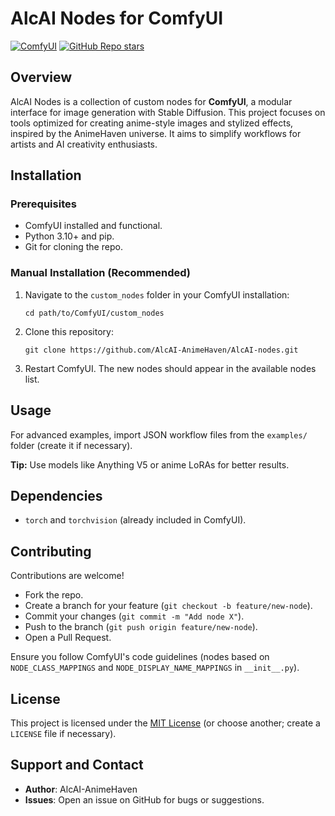 # AlcAI Nodes for ComfyUI

[![ComfyUI](https://img.shields.io/badge/ComfyUI-EAEAEA?style=for-the-badge&logo=comfyui&logoColor=white)](https://github.com/comfyanonymous/ComfyUI) [![GitHub Repo stars](https://img.shields.io/github/stars/AlcAI-AnimeHaven/AlcAI-nodes?style=social)](https://github.com/AlcAI-AnimeHaven/AlcAI-nodes)

## Overview

AlcAI Nodes is a collection of custom nodes for **ComfyUI**, a modular interface for image generation with Stable Diffusion. This project focuses on tools optimized for creating anime-style images and stylized effects, inspired by the AnimeHaven universe. It aims to simplify workflows for artists and AI creativity enthusiasts.

## Installation

### Prerequisites
- ComfyUI installed and functional.
- Python 3.10+ and pip.
- Git for cloning the repo.

### Manual Installation (Recommended)

1. Navigate to the `custom_nodes` folder in your ComfyUI installation:
   ```
   cd path/to/ComfyUI/custom_nodes
   ```

2. Clone this repository:
   ```
   git clone https://github.com/AlcAI-AnimeHaven/AlcAI-nodes.git
   ```

3. Restart ComfyUI. The new nodes should appear in the available nodes list.

## Usage

For advanced examples, import JSON workflow files from the `examples/` folder (create it if necessary).

**Tip:** Use models like Anything V5 or anime LoRAs for better results.

## Dependencies

- `torch` and `torchvision` (already included in ComfyUI).

## Contributing

Contributions are welcome! 
- Fork the repo.
- Create a branch for your feature (`git checkout -b feature/new-node`).
- Commit your changes (`git commit -m "Add node X"`).
- Push to the branch (`git push origin feature/new-node`).
- Open a Pull Request.

Ensure you follow ComfyUI's code guidelines (nodes based on `NODE_CLASS_MAPPINGS` and `NODE_DISPLAY_NAME_MAPPINGS` in `__init__.py`).

## License

This project is licensed under the [MIT License](LICENSE) (or choose another; create a `LICENSE` file if necessary).

## Support and Contact

- **Author**: AlcAI-AnimeHaven
- **Issues**: Open an issue on GitHub for bugs or suggestions.